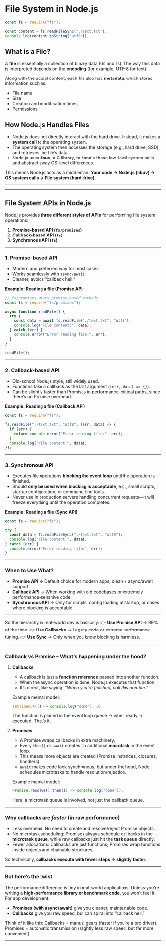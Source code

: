 # File System in Node.js

```js
const fs = require("fs");

const content = fs.readFileSync("./text.txt");
console.log(content.toString("utf8"));
```

## What is a File?

A **file** is essentially a collection of binary data (0s and 1s). The way this data is interpreted depends on the **encoding** (for example, UTF-8 for text).

Along with the actual content, each file also has **metadata**, which stores information such as:

- File name
- Size
- Creation and modification times
- Permissions

## How Node.js Handles Files

- Node.js does not directly interact with the hard drive. Instead, it makes a **system call** to the operating system.
- The operating system then accesses the storage (e.g., hard drive, SSD) and retrieves the file’s data.
- Node.js uses **libuv**, a C library, to handle these low-level system calls and abstract away OS-level differences.

This means Node.js acts as a middleman:
**Your code → Node.js (libuv) → OS system calls → File system (hard drive).**

---

---

## File System APIs in Node.js

Node.js provides **three different styles of APIs** for performing file system operations:

1. **Promise-based API (`fs/promises`)**
2. **Callback-based API (`fs`)**
3. **Synchronous API (`fs`)**

---

### 1. Promise-based API

- Modern and preferred way for most cases.
- Works seamlessly with `async/await`.
- Cleaner, avoids “callback hell.”

**Example: Reading a file (Promise API)**

```js
// fs/promises gives promise-based methods
const fs = require("fs/promises");

async function readFile() {
  try {
    const data = await fs.readFile("./text.txt", "utf8");
    console.log("File content:", data);
  } catch (err) {
    console.error("Error reading file:", err);
  }
}

readFile();
```

---

### 2. Callback-based API

- Old-school Node.js style, still widely used.
- Functions take a callback as the last argument (`(err, data) => {}`).
- Can be slightly faster than Promises in performance-critical paths, since there’s no Promise overhead.

**Example: Reading a file (Callback API)**

```js
const fs = require("fs");

fs.readFile("./text.txt", "utf8", (err, data) => {
  if (err) {
    return console.error("Error reading file:", err);
  }
  console.log("File content:", data);
});
```

---

### 3. Synchronous API

- Executes file operations **blocking the event loop** until the operation is finished.
- Should **only be used when blocking is acceptable**, e.g., small scripts, startup configuration, or command-line tools.
- Never use in production servers handling concurrent requests—it will freeze everything until the operation completes.

**Example: Reading a file (Sync API)**

```js
const fs = require("fs");

try {
  const data = fs.readFileSync("./text.txt", "utf8");
  console.log("File content:", data);
} catch (err) {
  console.error("Error reading file:", err);
}
```

---

### When to Use What?

- **Promise API** → Default choice for modern apps; clean + async/await support.
- **Callback API** → When working with old codebases or extremely performance-sensitive code.
- **Synchronous API** → Only for scripts, config loading at startup, or cases where blocking is acceptable.

---

So the hierarchy in real-world dev is basically:
👉 **Use Promise API** → 99% of the time.
👉 **Use Callbacks** → Legacy code or extreme performance tuning.
👉 **Use Sync** → Only when you _know_ blocking is harmless.

---

### Callback vs Promise – What’s happening under the hood?

1. **Callbacks**

   - A callback is just a **function reference** passed into another function.
   - When the async operation is done, Node.js executes that function.
   - It’s direct, like saying: _“When you’re finished, call this number.”_

   Example mental model:

   ```js
   setTimeout(() => console.log("done"), 0);
   ```

   The function is placed in the event loop queue → when ready → executed. That’s it.

2. **Promises**

   - A Promise wraps callbacks in extra machinery.
   - Every `then()` or `await` creates an additional **microtask** in the event loop.
   - This means more objects are created (Promise instances, closures, handlers).
   - `await` makes code look synchronous, but under the hood, Node schedules microtasks to handle resolution/rejection.

   Example mental model:

   ```js
   Promise.resolve().then(() => console.log("done"));
   ```

   Here, a microtask queue is involved, not just the callback queue.

---

### Why callbacks are _faster_ (in raw performance)

- Less overhead: No need to create and resolve/reject Promise objects.
- No microtask scheduling: Promises always schedule callbacks in the **microtask queue**, while raw callbacks just hit the **task queue** directly.
- Fewer allocations: Callbacks are just functions; Promises wrap functions inside objects and chainable structures.

So technically, **callbacks execute with fewer steps → slightly faster.**

---

### But here’s the twist

The performance difference is tiny in real-world applications. Unless you’re writing a **high-performance library or benchmark code**, you won’t feel it. For app development:

- **Promises (with async/await)** give you cleaner, maintainable code.
- **Callbacks** give you raw speed, but can spiral into “callback hell.”

Think of it like this:
Callbacks = manual gears (faster if you’re a pro driver).
Promises = automatic transmission (slightly less raw speed, but far more convenient).

---
